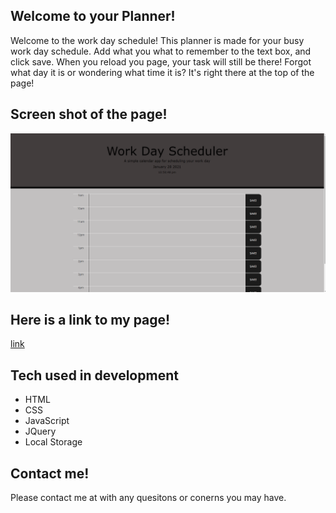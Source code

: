 ## Welcome to your Planner!

Welcome to the work day schedule! This planner is made for your busy work day schedule. Add what you what to remember to the text box, and click save. When you reload you page, your task will still be there! Forgot what day it is or wondering what time it is? It's right there at the top of the page! 

## Screen shot of the page!

![](assets/calander.png)

## Here is a link to my page!

[link](https://jagg1991.github.io/calander/)

## Tech used in development 

- HTML
- CSS
- JavaScript
- JQuery
- Local Storage

## Contact me!
Please contact me at with any quesitons or conerns you may have. [](josephguajardo.ymail.com)
